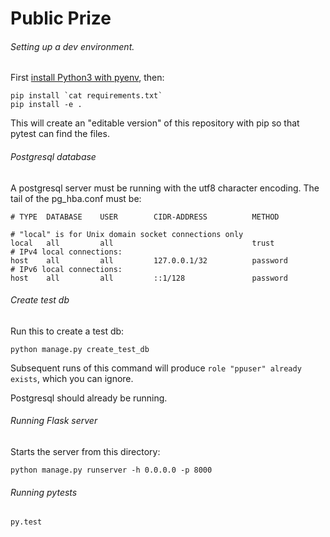 Public Prize
============

###### Setting up a dev environment.

First [install Python3 with pyenv](//github.com/biviosoftware/utilities/blob/master/Environment.md), then:

```
pip install `cat requirements.txt`
pip install -e .
```

This will create an "editable version" of this repository with pip so
that pytest can find the files.

###### Postgresql database

A postgresql server must be running with the utf8 character
encoding. The tail of the pg_hba.conf must be:

```
# TYPE  DATABASE    USER        CIDR-ADDRESS          METHOD

# "local" is for Unix domain socket connections only
local   all         all                               trust
# IPv4 local connections:
host    all         all         127.0.0.1/32          password
# IPv6 local connections:
host    all         all         ::1/128               password
```

###### Create test db

Run this to create a test db:

```
python manage.py create_test_db
```

Subsequent runs of this command will produce
`role "ppuser" already exists`, which you can ignore.

Postgresql should already be running.

###### Running Flask server

Starts the server from this directory:

```
python manage.py runserver -h 0.0.0.0 -p 8000
```

###### Running pytests

```
py.test
```

